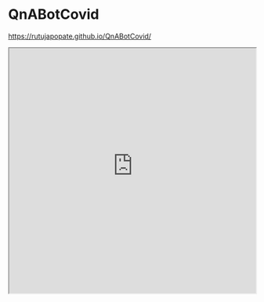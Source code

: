 # QnABotCovid
 https://rutujapopate.github.io/QnABotCovid/
 <iframe src='https://webchat.botframework.com/embed/qnabothealth1-bot?s=8ff4OqXJsWE.rfArgl_RpqTw6mGvUDhq5eLCxybNpI86xpkKwSK3brQ
 '  style='min-width: 400px; width: 100%; min-height: 500px;'></iframe>
